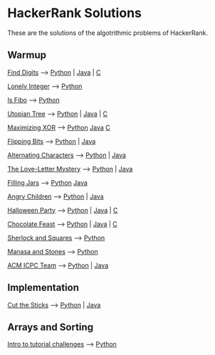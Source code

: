 # HackerRank Solutions

These are the solutions of the algotrithmic problems of HackerRank.

## Warmup

[Find Digits](https://www.hackerrank.com/challenges/find-digits) --> [Python](warmup/python2/find-digits.py) | [Java](warmup/java/Find_Digits.java) | [C](warmup/c/find-digits.c)

[Lonely Integer](https://www.hackerrank.com/challenges/lonely-integer) --> [Python](warmup/python2/lonely-integer.py)

[Is Fibo](https://www.hackerrank.com/challenges/is-fibo) --> [Python](warmup/python2/is-fibo.py)

[Utopian Tree](https://www.hackerrank.com/challenges/utopian-tree) --> [Python](warmup/python2/utopian-tree.py) | [Java](warmup/java/Utopian_Tree.java) | [C](warmup/c/utopian-tree.c)

[Maximizing XOR](https://www.hackerrank.com/challenges/maximizing-xor) --> [Python](warmup/python2/maximizing-xor.py) [Java](warmup/java/Maximizing_XOR.java) [C](warmup/c/maximizing_xor.c)

[Flipping Bits](https://www.hackerrank.com/challenges/flipping-bits) --> [Python](warmup/python2/flipping-bits.py) | [Java](warmup/java/Flipping_Bits.java)

[Alternating Characters](https://www.hackerrank.com/challenges/alternating-characters) --> [Python](warmup/python2/alternating-characters.py) | [Java](warmup/java/Alternating_Characters.java)

[The Love-Letter Mystery](https://www.hackerrank.com/challenges/the-love-letter-mystery) --> [Python](warmup/python2/the-love-letter-mystery.py) | [Java](warmup/java/The_Love_Letter_Mystery.java)

[Filling Jars](https://www.hackerrank.com/challenges/filling-jars) --> [Python](warmup/python2/filling-jars.py) [Java](warmup/java/Filling_Jars.java)

[Angry Children](https://www.hackerrank.com/challenges/angry-children) --> [Python](warmup/python2/angry-children.py) | [Java](warmup/java/Angry_Children.java)

[Halloween Party](https://www.hackerrank.com/challenges/halloween-party) --> [Python](warmup/python2/halloween-party.py) | [Java](warmup/java/Halloween_Party.java) | [C](warmup/c/halloween-party.c)

[Chocolate Feast](https://www.hackerrank.com/challenges/chocolate-feast) --> [Python](warmup/python2/halloween-party.py) | [Java](warmup/python2/java/Chocolate_Feast.java) | [C](warmup/c/chocolate-feast.c)

[Sherlock and Squares](https://www.hackerrank.com/challenges/sherlock-and-squares) --> [Python](warmup/python2/sherlock-and-squares.py)

[Manasa and Stones](https://www.hackerrank.com/challenges/manasa-and-stones) --> [Python](warmup2/python2/manasa-and-stones.py)

[ACM ICPC Team](https://www.hackerrank.com/challenges/acm-icpc-team) --> [Python](warmup2/python2/acm_icpc_team.py) | [Java](warmup/java/ACM_ICPC_Team.java)

## Implementation

[Cut the Sticks](https://www.hackerrank.com/challenges/cut-the-sticks) --> [Python](implementation/python2/cut-the-sticks.py) | [Java](implementation/java/Cut_The_Sticks.java)

## Arrays and Sorting

[Intro to tutorial challenges](https://www.hackerrank.com/challenges/tutorial-intro) --> [Python](arrays-and-sorting/tutorial-intro.py)
